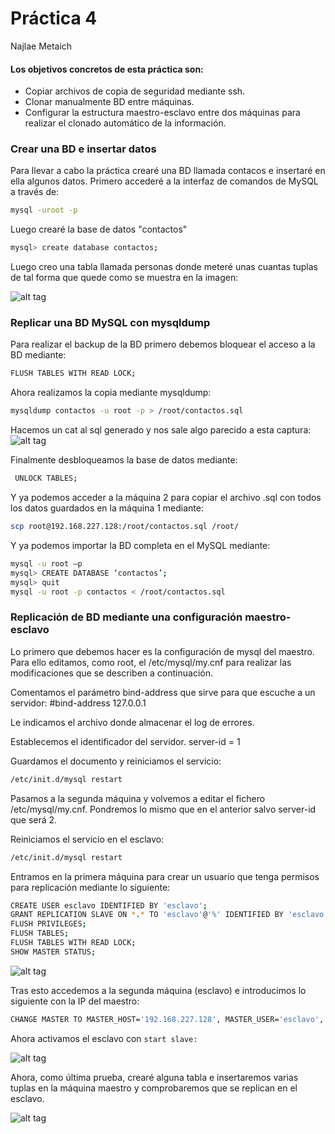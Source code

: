 # Práctica 4

Najlae Metaich 

#### Los objetivos concretos de esta práctica son:
- Copiar archivos de copia de seguridad mediante ssh.
- Clonar manualmente BD entre máquinas.
- Configurar la estructura maestro-esclavo entre dos máquinas para realizar el
clonado automático de la información.

### Crear una BD e insertar datos

Para llevar a cabo la práctica crearé una BD llamada contacos e insertaré en ella algunos datos. 
Primero accederé a la interfaz de comandos de MySQL a través de:

```sh
mysql -uroot -p
```
Luego crearé la base de datos "contactos"
```sh
mysql> create database contactos;
```
Luego creo una tabla llamada personas donde meteré unas cuantas tuplas de tal forma que quede como se muestra en la imagen: 

![alt tag](https://github.com/NajMetaich/SWAP16/blob/master/Pr%C3%A1cticas/Pr%C3%A1ctica5/mysql.PNG?raw=true)

### Replicar una BD MySQL con mysqldump
Para realizar el backup de la BD primero debemos bloquear el acceso a la BD mediante:
```sh 
FLUSH TABLES WITH READ LOCK;
```
Ahora realizamos la copia mediante mysqldump:

```sh
mysqldump contactos -u root -p > /root/contactos.sql
```

Hacemos un cat al sql generado y nos sale algo parecido a esta captura: 
![alt tag](https://github.com/NajMetaich/SWAP16/blob/master/Pr%C3%A1cticas/Pr%C3%A1ctica5/backup.PNG?raw=true)

Finalmente desbloqueamos la base de datos mediante: 
```sh
 UNLOCK TABLES;
```
Y ya podemos acceder a la máquina 2 para copiar el archivo .sql con todos los datos guardados en la máquina 1 mediante: 

```sh
scp root@192.168.227.128:/root/contactos.sql /root/
```
Y ya podemos importar la BD completa en el MySQL mediante: 

```sh
mysql -u root –p
mysql> CREATE DATABASE ‘contactos’;
mysql> quit
mysql -u root -p contactos < /root/contactos.sql
```

###  Replicación de BD mediante una configuración maestro-esclavo
Lo primero que debemos hacer es la configuración de mysql del maestro. Para ello
editamos, como root, el /etc/mysql/my.cnf para realizar las modificaciones que se
describen a continuación.

Comentamos el parámetro bind-address que sirve para que escuche a un servidor:
#bind-address 127.0.0.1

Le indicamos el archivo donde almacenar el log de errores. 

Establecemos el identificador del servidor. server-id = 1

Guardamos el documento y reiniciamos el servicio:

```sh
/etc/init.d/mysql restart
```
Pasamos a la segunda máquina y volvemos a editar el fichero /etc/mysql/my.cnf. Pondremos lo mismo que en el anterior salvo server-id que será 2.

Reiniciamos el servicio en el esclavo:
```sh
/etc/init.d/mysql restart
```
Entramos en la primera máquina para crear un usuario que tenga permisos para replicación mediante lo siguiente: 

```sh
CREATE USER esclavo IDENTIFIED BY 'esclavo';
GRANT REPLICATION SLAVE ON *.* TO 'esclavo'@'%' IDENTIFIED BY 'esclavo';
FLUSH PRIVILEGES;
FLUSH TABLES;
FLUSH TABLES WITH READ LOCK;
SHOW MASTER STATUS;
```
![alt tag](https://github.com/NajMetaich/SWAP16/blob/master/Pr%C3%A1cticas/Pr%C3%A1ctica5/automatizar.PNG?raw=true)

Tras esto accedemos a la segunda máquina (esclavo) e introducimos lo siguiente con la IP del maestro: 

```sh
CHANGE MASTER TO MASTER_HOST='192.168.227.128', MASTER_USER='esclavo', MASTER_PASSWORD='esclavo', MASTER_LOG_FILE='mysql-bin.000002', MASTER_LOG_POS=501, MASTER_PORT=3306;
```

Ahora activamos el esclavo con ``` start slave: ``` 

![alt tag](https://github.com/NajMetaich/SWAP16/blob/master/Pr%C3%A1cticas/Pr%C3%A1ctica5/start%20esclavo.PNG?raw=true)

Ahora, como última prueba, crearé alguna tabla e insertaremos varias tuplas en la máquina maestro y comprobaremos que se replican en el esclavo.

![alt tag](https://github.com/NajMetaich/SWAP16/blob/master/Pr%C3%A1cticas/Pr%C3%A1ctica5/sincronizacion.PNG?raw=true)







